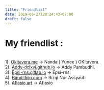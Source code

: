 ```yaml
---
title: "Friendlist"
date: 2019-06-27T20:24:43+07:00
draft: false
---
```


# My friendlist :
<br>
1). <a href="https://okitavera.me">Okitavera.me</a> -> Nanda ( Yunee ) OKitavera.
<br>
2). <a href="https://addy-dclxvi.github.io">Addy-dclxvi.github.io</a> -> Addy Pambudhi.
<br>
3). <a href="https://epsi-rns.gitlab.io">Epsi-rns.gitlab.io</a> -> Epsi-rns
<br>
4). <a href="https://bandithujo.com">Bandithijo.com</a> -> Rizqi Nur Assyaufi
<br>
5). <a href="https://aflasio.com">Aflasio.art</a> -> Aflasio